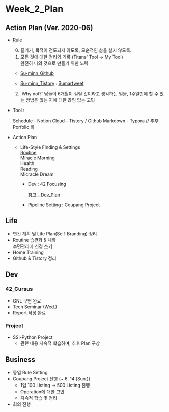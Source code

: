 

# Week_2_Plan



## Action Plan (Ver. 2020-06)



- Rule

  0) 즐기기, 목적이 전도되지 않도록, 모순적인 삶을 살지 않도록.  
  1) 모든 것에 대한 정리와 기록 (Titans' Tool -> My Tool)  
  완전히 나의 것으로 만들기 위한 노력

  - [Su-minn_Github](https://github.com/Su-minn)

  - [Su-minn_Tistory](https://sumartweet.tistory.com/) : [Sumartweet](https://sumartweet.tistory.com/)

  2) 'Why not?'
  남들이 6개월이 걸릴 것이라고 생각하는 일을, 1주일만에 할 수 있는 방법은 없는 지에 대한 끊임 없는 고민



- Tool : 

  Schedule - Notion
  Cloud - Tistory / Github
  Markdown - Typora
  // 추후 Porfolio 화

  

- Action Plan

  - Life-Style Finding & Settings  
    [Routine](/Users/sjeon/Desktop/For_min/Plan/Routine.md)  
    	Miracle Morning  
    	Health  
    	Reading  
    	Micracle Dream    

    - Dev
      : 42 Focusing

      [참고 - Dev_Plan](/Users/sjeon/Desktop/For_min/Dev_Place/Dev_plan.md)

      

    - Pipeline Setting
      : Coupang Project





## Life



- 연간 계획 및 Life Plan(Self-Branding) 정리
- Routine 습관화 & 체화  
  수면관리에 신경 쓰기
- Home Training
- Github & Tistory 정리



## Dev



### 42_Cursus

- GNL 구현 완료
- Tech Seminar (Wed.)
- Report 작성 완료



### Project

- SSi-Python Project
  - 관련 내용 지속적 학습하며, 추후 Plan 구상



## Business



- 동업 Rule Setting
- Coupang Project 진행  (~ 6. 14 (Sun.))   
  - 1일 100 Listing -> 500 Listing 진행  
  - Operation에 대한 고민
  - 지속적 학습 및 정리
- 회의 진행

